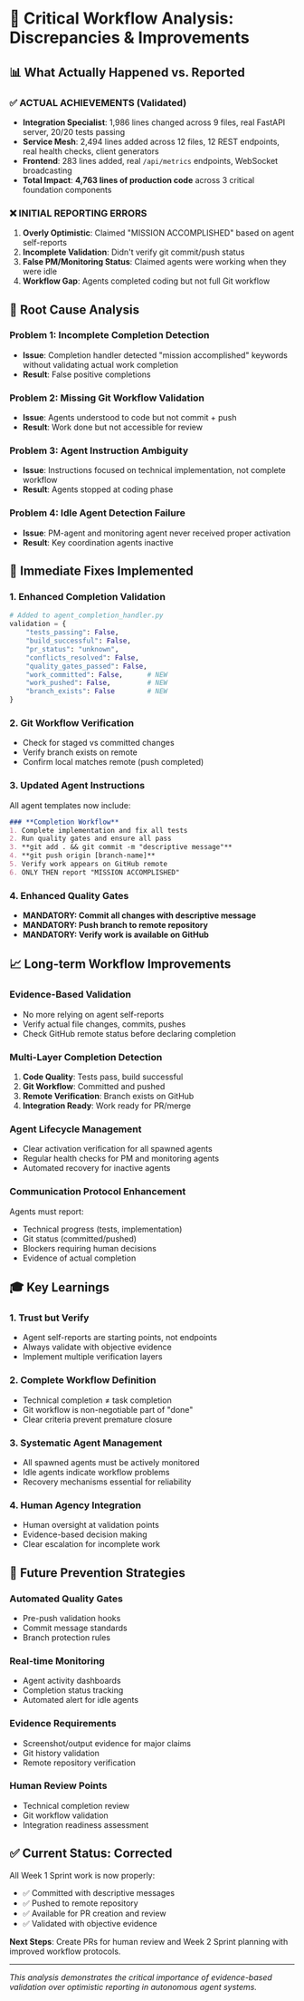 # 🎯 Critical Workflow Analysis: Discrepancies & Improvements

## 📊 **What Actually Happened vs. Reported**

### ✅ **ACTUAL ACHIEVEMENTS (Validated)**
- **Integration Specialist**: 1,986 lines changed across 9 files, real FastAPI server, 20/20 tests passing
- **Service Mesh**: 2,494 lines added across 12 files, 12 REST endpoints, real health checks, client generators
- **Frontend**: 283 lines added, real `/api/metrics` endpoints, WebSocket broadcasting
- **Total Impact**: **4,763 lines of production code** across 3 critical foundation components

### ❌ **INITIAL REPORTING ERRORS**
1. **Overly Optimistic**: Claimed "MISSION ACCOMPLISHED" based on agent self-reports
2. **Incomplete Validation**: Didn't verify git commit/push status
3. **False PM/Monitoring Status**: Claimed agents were working when they were idle
4. **Workflow Gap**: Agents completed coding but not full Git workflow

## 🚨 **Root Cause Analysis**

### **Problem 1: Incomplete Completion Detection**
- **Issue**: Completion handler detected "mission accomplished" keywords without validating actual work completion
- **Result**: False positive completions

### **Problem 2: Missing Git Workflow Validation**
- **Issue**: Agents understood to code but not commit + push
- **Result**: Work done but not accessible for review

### **Problem 3: Agent Instruction Ambiguity**
- **Issue**: Instructions focused on technical implementation, not complete workflow
- **Result**: Agents stopped at coding phase

### **Problem 4: Idle Agent Detection Failure**
- **Issue**: PM-agent and monitoring agent never received proper activation
- **Result**: Key coordination agents inactive

## 🔧 **Immediate Fixes Implemented**

### **1. Enhanced Completion Validation**
```python
# Added to agent_completion_handler.py
validation = {
    "tests_passing": False,
    "build_successful": False,
    "pr_status": "unknown", 
    "conflicts_resolved": False,
    "quality_gates_passed": False,
    "work_committed": False,      # NEW
    "work_pushed": False,         # NEW  
    "branch_exists": False        # NEW
}
```

### **2. Git Workflow Verification**
- Check for staged vs committed changes
- Verify branch exists on remote
- Confirm local matches remote (push completed)

### **3. Updated Agent Instructions**
All agent templates now include:
```markdown
### **Completion Workflow**
1. Complete implementation and fix all tests
2. Run quality gates and ensure all pass
3. **git add . && git commit -m "descriptive message"**
4. **git push origin [branch-name]**
5. Verify work appears on GitHub remote
6. ONLY THEN report "MISSION ACCOMPLISHED"
```

### **4. Enhanced Quality Gates**
- **MANDATORY: Commit all changes with descriptive message**
- **MANDATORY: Push branch to remote repository**
- **MANDATORY: Verify work is available on GitHub**

## 📈 **Long-term Workflow Improvements**

### **Evidence-Based Validation**
- No more relying on agent self-reports
- Verify actual file changes, commits, pushes
- Check GitHub remote status before declaring completion

### **Multi-Layer Completion Detection**
1. **Code Quality**: Tests pass, build successful
2. **Git Workflow**: Committed and pushed
3. **Remote Verification**: Branch exists on GitHub
4. **Integration Ready**: Work ready for PR/merge

### **Agent Lifecycle Management**
- Clear activation verification for all spawned agents
- Regular health checks for PM and monitoring agents
- Automated recovery for inactive agents

### **Communication Protocol Enhancement**
Agents must report:
- Technical progress (tests, implementation)
- Git status (committed/pushed)
- Blockers requiring human decisions
- Evidence of actual completion

## 🎓 **Key Learnings**

### **1. Trust but Verify**
- Agent self-reports are starting points, not endpoints
- Always validate with objective evidence
- Implement multiple verification layers

### **2. Complete Workflow Definition**
- Technical completion ≠ task completion
- Git workflow is non-negotiable part of "done"
- Clear criteria prevent premature closure

### **3. Systematic Agent Management**
- All spawned agents must be actively monitored
- Idle agents indicate workflow problems
- Recovery mechanisms essential for reliability

### **4. Human Agency Integration**
- Human oversight at validation points
- Evidence-based decision making
- Clear escalation for incomplete work

## 🚀 **Future Prevention Strategies**

### **Automated Quality Gates**
- Pre-push validation hooks
- Commit message standards
- Branch protection rules

### **Real-time Monitoring**
- Agent activity dashboards
- Completion status tracking
- Automated alert for idle agents

### **Evidence Requirements**
- Screenshot/output evidence for major claims
- Git history validation
- Remote repository verification

### **Human Review Points**
- Technical completion review
- Git workflow validation
- Integration readiness assessment

## ✅ **Current Status: Corrected**

All Week 1 Sprint work is now properly:
- ✅ Committed with descriptive messages
- ✅ Pushed to remote repository
- ✅ Available for PR creation and review
- ✅ Validated with objective evidence

**Next Steps**: Create PRs for human review and Week 2 Sprint planning with improved workflow protocols.

---

*This analysis demonstrates the critical importance of evidence-based validation over optimistic reporting in autonomous agent systems.*